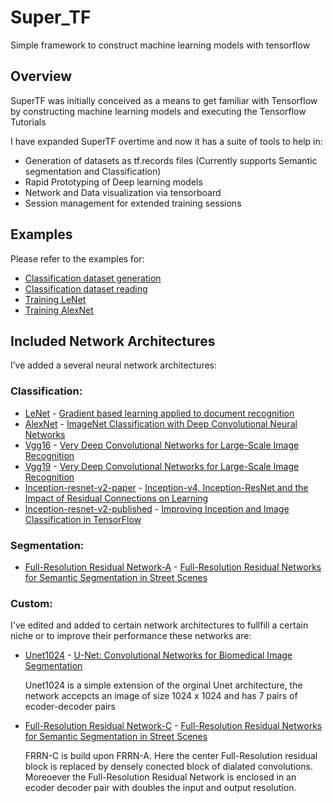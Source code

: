 # Super_TF
Simple framework to construct machine learning models with tensorflow

## Overview
SuperTF was initially conceived as a means to get familiar with Tensorflow by constructing machine learning models and executing the Tensorflow Tutorials

I have expanded SuperTF overtime and now it has a suite of tools to help in:
- Generation of  datasets as tf.records files (Currently supports Semantic segmentation and Classification)
- Rapid Prototyping of Deep learning models
- Network and Data visualization via tensorboard
- Session management for extended training sessions

## Examples
Please refer to the examples for:
- [Classification dataset generation](https://github.com/Dhruv-Mohan/Super_TF/blob/master/Super_TF/Examples/Make_classification_dataset.py)
- [Classification dataset reading](https://github.com/Dhruv-Mohan/Super_TF/blob/master/Super_TF/Examples/Read_classification_dataset.py)
- [Training LeNet](https://github.com/Dhruv-Mohan/Super_TF/blob/master/Super_TF/Examples/LeNet.py)
- [Training AlexNet](https://github.com/Dhruv-Mohan/Super_TF/blob/master/Super_TF/Examples/AlexNet.py)


## Included Network Architectures
I’ve added a several neural network architectures:
### Classification:
- [LeNet](https://github.com/Dhruv-Mohan/Super_TF/blob/master/Super_TF/Model_builder/Architecture/Classification/Lenet.py) - [Gradient based learning applied to document recognition](http://yann.lecun.com/exdb/publis/pdf/lecun-01a.pdf)
- [AlexNet](https://github.com/Dhruv-Mohan/Super_TF/blob/master/Super_TF/Model_builder/Architecture/Classification/Alexnet.py) - [ImageNet Classification with Deep Convolutional Neural Networks](https://papers.nips.cc/paper/4824-imagenet-classification-with-deep-convolutional-neural-networks.pdf)
- [Vgg16](https://github.com/Dhruv-Mohan/Super_TF/blob/master/Super_TF/Model_builder/Architecture/Classification/Vgg16.py) - [Very Deep Convolutional Networks for Large-Scale Image Recognition](https://arxiv.org/abs/1409.1556)
- [Vgg19](https://github.com/Dhruv-Mohan/Super_TF/blob/master/Super_TF/Model_builder/Architecture/Classification/Vgg19.py) - [Very Deep Convolutional Networks for Large-Scale Image Recognition](https://arxiv.org/abs/1409.1556)
- [Inception-resnet-v2-paper](https://github.com/Dhruv-Mohan/Super_TF/blob/master/Super_TF/Model_builder/Architecture/Classification/Inception_resnet_v2py.py) - [Inception-v4, Inception-ResNet and the Impact of Residual Connections on Learning](https://arxiv.org/abs/1602.07261)
- [Inception-resnet-v2-published](https://github.com/Dhruv-Mohan/Super_TF/blob/master/Super_TF/Model_builder/Architecture/Classification/Inception_resnet_v2a.py) - [Improving Inception and Image Classification in TensorFlow](https://research.googleblog.com/2016/08/improving-inception-and-image.html)

### Segmentation:
- [Full-Resolution Residual Network-A](https://github.com/Dhruv-Mohan/Super_TF/blob/master/Super_TF/Model_builder/Architecture/Segmentation/FRRN_A.py) - [Full-Resolution Residual Networks for Semantic Segmentation in Street Scenes](https://arxiv.org/abs/1611.08323)
 

### Custom:
I've edited and added to certain network architectures to fullfill a certain niche or to improve their performance these networks are:
- [Unet1024](https://github.com/Dhruv-Mohan/Super_TF/blob/master/Super_TF/Model_builder/Architecture/Segmentation/Unet1024.py) - [U-Net: Convolutional Networks for Biomedical Image Segmentation](https://arxiv.org/abs/1505.04597)
  
  Unet1024 is a simple extension of the orginal Unet architecture, the network accepcts an image of size 1024 x 1024 and has 7 pairs of ecoder-decoder pairs
  
- [Full-Resolution Residual Network-C](https://github.com/Dhruv-Mohan/Super_TF/blob/master/Super_TF/Model_builder/Architecture/Segmentation/FRRN_C.py) - [Full-Resolution Residual Networks for Semantic Segmentation in Street Scenes](https://arxiv.org/abs/1611.08323)
 
  FRRN-C is build upon FRRN-A. Here the center Full-Resolution residual block is replaced by densely conected block of dialated convolutions.
 Moreoever the Full-Resolution Residual Network is enclosed in an ecoder decoder pair with doubles the input and output resolution. 
